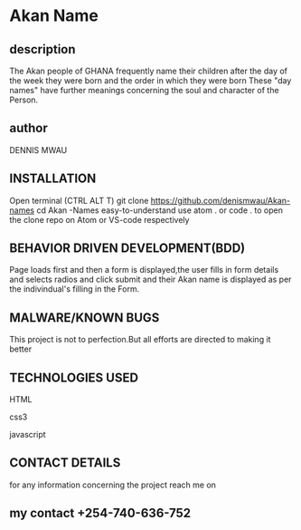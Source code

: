 # Akan Name

## description
The Akan people of GHANA frequently  name their children after the day of the week they were  born and the order in which they were born These "day names" have further meanings concerning the soul and character of the Person.

## author 
DENNIS MWAU

## INSTALLATION
Open terminal (CTRL ALT T) git clone https://github.com/denismwau/Akan-names cd Akan -Names easy-to-understand use atom . or code . to open the clone repo on Atom or VS-code respectively

## BEHAVIOR DRIVEN DEVELOPMENT(BDD)

Page loads first and then a form is displayed,the user fills in  form details and selects radios and click submit and their Akan name is displayed as per the indivindual's filling in the Form.

## MALWARE/KNOWN BUGS
This project is not to perfection.But all efforts are directed to making it better



 ## TECHNOLOGIES USED

 HTML

 css3

 javascript
 
 ## CONTACT DETAILS
 for any information concerning the project reach me on
 ## my contact +254-740-636-752

>